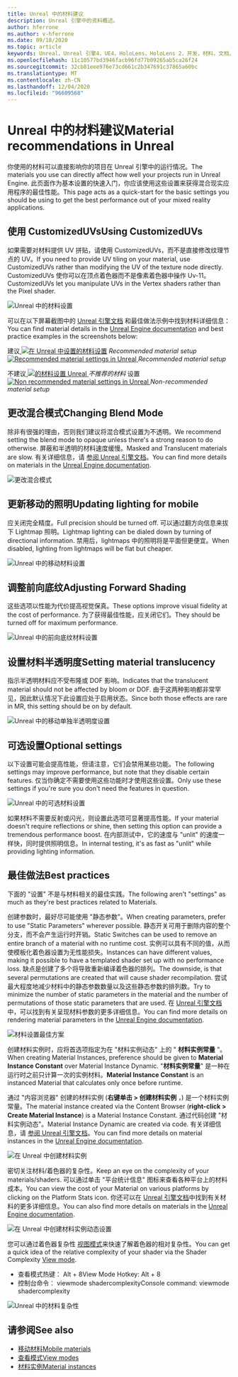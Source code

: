 ```yaml
---
title: Unreal 中的材料建议
description: Unreal 引擎中的资料概述。
author: hferrone
ms.author: v-hferrone
ms.date: 09/18/2020
ms.topic: article
keywords: Unreal，Unreal 引擎4，UE4，HoloLens，HoloLens 2，开发，材料，文档，指南，功能，全息影像，游戏开发，混合现实耳机，windows mixed reality 耳机，虚拟现实耳机
ms.openlocfilehash: 11c10577bd3946facb96fd77b09265ab5ca26f24
ms.sourcegitcommit: 32cb81eee976e73cd661c2b347691c37865a60bc
ms.translationtype: MT
ms.contentlocale: zh-CN
ms.lasthandoff: 12/04/2020
ms.locfileid: "96609568"
---
```

# <a name="material-recommendations-in-unreal"></a><span data-ttu-id="eaae9-104">Unreal 中的材料建议</span><span class="sxs-lookup"><span data-stu-id="eaae9-104">Material recommendations in Unreal</span></span>

<span data-ttu-id="eaae9-105">你使用的材料可以直接影响你的项目在 Unreal 引擎中的运行情况。</span><span class="sxs-lookup"><span data-stu-id="eaae9-105">The materials you use can directly affect how well your projects run in Unreal Engine.</span></span> <span data-ttu-id="eaae9-106">此页面作为基本设置的快速入门，你应该使用这些设置来获得混合现实应用程序的最佳性能。</span><span class="sxs-lookup"><span data-stu-id="eaae9-106">This page acts as a quick-start for the basic settings you should be using to get the best performance out of your mixed reality applications.</span></span>

## <a name="using-customizeduvs"></a><span data-ttu-id="eaae9-107">使用 CustomizedUVs</span><span class="sxs-lookup"><span data-stu-id="eaae9-107">Using CustomizedUVs</span></span>

<span data-ttu-id="eaae9-108">如果需要对材料提供 UV 拼贴，请使用 CustomizedUVs，而不是直接修改纹理节点的 UV。</span><span class="sxs-lookup"><span data-stu-id="eaae9-108">If you need to provide UV tiling on your material, use CustomizedUVs rather than modifying the UV of the texture node directly.</span></span> <span data-ttu-id="eaae9-109">CustomizedUVs 使你可以在顶点着色器而不是像素着色器中操作 Uv-11。</span><span class="sxs-lookup"><span data-stu-id="eaae9-109">CustomizedUVs let you manipulate UVs in the Vertex shaders rather than the Pixel shader.</span></span>

![Unreal 中的材料设置](images/unreal-materials-img-01c.png)

<span data-ttu-id="eaae9-111">可以在以下屏幕截图中的 [Unreal 引擎文档](https://docs.unrealengine.com/Platforms/Mobile/Materials/index.html) 和最佳做法示例中找到材料详细信息：</span><span class="sxs-lookup"><span data-stu-id="eaae9-111">You can find material details in the [Unreal Engine documentation](https://docs.unrealengine.com/Platforms/Mobile/Materials/index.html) and best practice examples in the screenshots below:</span></span>

<span data-ttu-id="eaae9-112">建议[ ![ 在 Unreal ](images/unreal-materials-img-01.png) 中设置的材料设置](images/unreal-materials-img-01.png#lightbox) 
 *Recommended material setup*</span><span class="sxs-lookup"><span data-stu-id="eaae9-112">[ ![Recommended material settings in Unreal](images/unreal-materials-img-01.png) ](images/unreal-materials-img-01.png#lightbox)
*Recommended material setup*</span></span>

<span data-ttu-id="eaae9-113">不建议[ ![ 的材料设置 Unreal ](images/unreal-materials-img-01b.png) ](images/unreal-materials-img-01b.png#lightbox) 
 *不推荐的材料* 设置</span><span class="sxs-lookup"><span data-stu-id="eaae9-113">[ ![Non recommended material settings in Unreal](images/unreal-materials-img-01b.png) ](images/unreal-materials-img-01b.png#lightbox)
*Non-recommended material setup*</span></span>

## <a name="changing-blend-mode"></a><span data-ttu-id="eaae9-114">更改混合模式</span><span class="sxs-lookup"><span data-stu-id="eaae9-114">Changing Blend Mode</span></span>

<span data-ttu-id="eaae9-115">除非有很强的理由，否则我们建议将混合模式设置为不透明。</span><span class="sxs-lookup"><span data-stu-id="eaae9-115">We recommend setting the blend mode to opaque unless there's a strong reason to do otherwise.</span></span> <span data-ttu-id="eaae9-116">屏蔽和半透明的材料速度缓慢。</span><span class="sxs-lookup"><span data-stu-id="eaae9-116">Masked and Translucent materials are slow.</span></span> <span data-ttu-id="eaae9-117">有关详细信息，请 [参阅 Unreal 引擎文档](https://docs.unrealengine.com/Platforms/Mobile/Materials/index.html)。</span><span class="sxs-lookup"><span data-stu-id="eaae9-117">You can find more details on materials in the [Unreal Engine documentation](https://docs.unrealengine.com/Platforms/Mobile/Materials/index.html).</span></span>

![更改混合模式](images/unreal-materials-img-02.jpg)

## <a name="updating-lighting-for-mobile"></a><span data-ttu-id="eaae9-119">更新移动的照明</span><span class="sxs-lookup"><span data-stu-id="eaae9-119">Updating lighting for mobile</span></span>

<span data-ttu-id="eaae9-120">应关闭完全精度。</span><span class="sxs-lookup"><span data-stu-id="eaae9-120">Full precision should be turned off.</span></span> <span data-ttu-id="eaae9-121">可以通过翻方向信息来拔下 Lightmap 照明。</span><span class="sxs-lookup"><span data-stu-id="eaae9-121">Lightmap lighting can be dialed down by turning of directional information.</span></span> <span data-ttu-id="eaae9-122">禁用后，lightmaps 中的照明将是平面但更便宜。</span><span class="sxs-lookup"><span data-stu-id="eaae9-122">When disabled, lighting from lightmaps will be flat but cheaper.</span></span>

![Unreal 中的移动材料设置](images/unreal-materials-img-03.jpg)

## <a name="adjusting-forward-shading"></a><span data-ttu-id="eaae9-124">调整前向底纹</span><span class="sxs-lookup"><span data-stu-id="eaae9-124">Adjusting Forward Shading</span></span>

<span data-ttu-id="eaae9-125">这些选项以性能为代价提高视觉保真。</span><span class="sxs-lookup"><span data-stu-id="eaae9-125">These options improve visual fidelity at the cost of performance.</span></span> <span data-ttu-id="eaae9-126">为了获得最佳性能，应关闭它们。</span><span class="sxs-lookup"><span data-stu-id="eaae9-126">They should be turned off for maximum performance.</span></span>

![Unreal 中的前向底纹材料设置](images/unreal-materials-img-04.jpg)

## <a name="setting-material-translucency"></a><span data-ttu-id="eaae9-128">设置材料半透明度</span><span class="sxs-lookup"><span data-stu-id="eaae9-128">Setting material translucency</span></span>

<span data-ttu-id="eaae9-129">指示半透明材料应不受布隆或 DOF 影响。</span><span class="sxs-lookup"><span data-stu-id="eaae9-129">Indicates that the translucent material should not be affected by bloom or DOF.</span></span> <span data-ttu-id="eaae9-130">由于这两种影响都非常罕见，因此默认情况下此设置应处于启用状态。</span><span class="sxs-lookup"><span data-stu-id="eaae9-130">Since both those effects are rare in MR, this setting should be on by default.</span></span>

![Unreal 中的移动单独半透明度设置](images/unreal-materials-img-05.jpg)

## <a name="optional-settings"></a><span data-ttu-id="eaae9-132">可选设置</span><span class="sxs-lookup"><span data-stu-id="eaae9-132">Optional settings</span></span>

<span data-ttu-id="eaae9-133">以下设置可能会提高性能，但请注意，它们会禁用某些功能。</span><span class="sxs-lookup"><span data-stu-id="eaae9-133">The following settings may improve performance, but note that they disable certain features.</span></span> <span data-ttu-id="eaae9-134">仅当你确定不需要使用这些功能时才使用这些设置。</span><span class="sxs-lookup"><span data-stu-id="eaae9-134">Only use these settings if you're sure you don't need the features in question.</span></span>

![Unreal 中的可选材料设置](images/unreal-materials-img-06.jpg)

<span data-ttu-id="eaae9-136">如果材料不需要反射或闪光，则设置此选项可显著提高性能。</span><span class="sxs-lookup"><span data-stu-id="eaae9-136">If your material doesn't require reflections or shine, then setting this option can provide a tremendous performance boost.</span></span> <span data-ttu-id="eaae9-137">在内部测试中，它的速度与 "unlit" 的速度一样快，同时提供照明信息。</span><span class="sxs-lookup"><span data-stu-id="eaae9-137">In internal testing, it's as fast as "unlit" while providing lighting information.</span></span>

## <a name="best-practices"></a><span data-ttu-id="eaae9-138">最佳做法</span><span class="sxs-lookup"><span data-stu-id="eaae9-138">Best practices</span></span>

<span data-ttu-id="eaae9-139">下面的 "设置" 不是与材料相关的最佳实践。</span><span class="sxs-lookup"><span data-stu-id="eaae9-139">The following aren't "settings" as much as they're best practices related to Materials.</span></span>

<span data-ttu-id="eaae9-140">创建参数时，最好尽可能使用 "静态参数"。</span><span class="sxs-lookup"><span data-stu-id="eaae9-140">When creating parameters, prefer to use "Static Parameters" wherever possible.</span></span> <span data-ttu-id="eaae9-141">静态开关可用于删除内容的整个分支，而不会产生运行时开销。</span><span class="sxs-lookup"><span data-stu-id="eaae9-141">Static Switches can be used to remove an entire branch of a material with no runtime cost.</span></span> <span data-ttu-id="eaae9-142">实例可以具有不同的值，从而使模板化着色器设置为无性能损失。</span><span class="sxs-lookup"><span data-stu-id="eaae9-142">Instances can have different values, making it possible to have a templated shader set up with no performance loss.</span></span> <span data-ttu-id="eaae9-143">缺点是创建了多个将导致重新编译着色器的排列。</span><span class="sxs-lookup"><span data-stu-id="eaae9-143">The downside, is that several permutations are created that will cause shader recompilation.</span></span> <span data-ttu-id="eaae9-144">尝试最大程度地减少材料中的静态参数数量以及这些静态参数的排列数。</span><span class="sxs-lookup"><span data-stu-id="eaae9-144">Try to minimize the number of static parameters in the material and the number of permutations of those static parameters that are used.</span></span> <span data-ttu-id="eaae9-145">在 [Unreal 引擎文档](https://docs.unrealengine.com/Engine/Rendering/Materials/ExpressionReference/Parameters/index.html#staticswitchparameter)中，可以找到有关呈现材料参数的更多详细信息。</span><span class="sxs-lookup"><span data-stu-id="eaae9-145">You can find more details on rendering material parameters in the [Unreal Engine documentation](https://docs.unrealengine.com/Engine/Rendering/Materials/ExpressionReference/Parameters/index.html#staticswitchparameter).</span></span>

![材料设置最佳方案](images/unreal-materials-img-07.jpg)

<span data-ttu-id="eaae9-147">创建材料实例时，应将首选项指定为在 "材料实例动态" 上的 " **材料实例常量** "。</span><span class="sxs-lookup"><span data-stu-id="eaae9-147">When creating Material Instances, preference should be given to **Material Instance Constant** over Material Instance Dynamic.</span></span> <span data-ttu-id="eaae9-148">"**材料实例常量**" 是一种在运行时之前只计算一次的实例材料。</span><span class="sxs-lookup"><span data-stu-id="eaae9-148">**Material Instance Constant** is an instanced Material that calculates only once before runtime.</span></span>

<span data-ttu-id="eaae9-149">通过 "内容浏览器" 创建的材料实例 (**右键单击 > 创建材料实例** ，) 是一个材料实例常量。</span><span class="sxs-lookup"><span data-stu-id="eaae9-149">The material instance created via the Content Browser (**right-click > Create Material Instance**) is a Material Instance Constant.</span></span> <span data-ttu-id="eaae9-150">通过代码创建 "材料实例动态"。</span><span class="sxs-lookup"><span data-stu-id="eaae9-150">Material Instance Dynamic are created via code.</span></span> <span data-ttu-id="eaae9-151">有关详细信息，请 [参阅 Unreal 引擎文档](https://docs.unrealengine.com/Engine/Rendering/Materials/MaterialInstances/index.html)。</span><span class="sxs-lookup"><span data-stu-id="eaae9-151">You can find more details on material instances in the [Unreal Engine documentation](https://docs.unrealengine.com/Engine/Rendering/Materials/MaterialInstances/index.html).</span></span>

![在 Unreal 中创建材料实例](images/unreal-materials-img-08.png)

<span data-ttu-id="eaae9-153">密切关注材料/着色器的复杂性。</span><span class="sxs-lookup"><span data-stu-id="eaae9-153">Keep an eye on the complexity of your materials/shaders.</span></span> <span data-ttu-id="eaae9-154">可以通过单击 "平台统计信息" 图标来查看各种平台上的材料成本。</span><span class="sxs-lookup"><span data-stu-id="eaae9-154">You can view the cost of your Material on various platforms by clicking on the Platform Stats icon.</span></span> <span data-ttu-id="eaae9-155">你还可以在 [Unreal 引擎文档](https://docs.unrealengine.com/Platforms/Mobile/Materials/index.html)中找到有关材料的更多详细信息。</span><span class="sxs-lookup"><span data-stu-id="eaae9-155">You can also find more details on materials in the [Unreal Engine documentation](https://docs.unrealengine.com/Platforms/Mobile/Materials/index.html).</span></span>

![在 Unreal 中创建材料实例动态设置](images/unreal-materials-img-09.png)

<span data-ttu-id="eaae9-157">您可以通过着色器复杂性 [视图模式](https://docs.unrealengine.com/Engine/UI/LevelEditor/Viewports/ViewModes/index.html)来快速了解着色器的相对复杂性。</span><span class="sxs-lookup"><span data-stu-id="eaae9-157">You can get a quick idea of the relative complexity of your shader via the Shader Complexity [View mode](https://docs.unrealengine.com/Engine/UI/LevelEditor/Viewports/ViewModes/index.html).</span></span>

* <span data-ttu-id="eaae9-158">查看模式热键： Alt + 8</span><span class="sxs-lookup"><span data-stu-id="eaae9-158">View Mode Hotkey: Alt + 8</span></span>
* <span data-ttu-id="eaae9-159">控制台命令： viewmode shadercomplexity</span><span class="sxs-lookup"><span data-stu-id="eaae9-159">Console command: viewmode shadercomplexity</span></span>

![Unreal 中的材料复杂性](images/unreal-materials-img-10.png)

## <a name="see-also"></a><span data-ttu-id="eaae9-161">请参阅</span><span class="sxs-lookup"><span data-stu-id="eaae9-161">See also</span></span>
* [<span data-ttu-id="eaae9-162">移动材料</span><span class="sxs-lookup"><span data-stu-id="eaae9-162">Mobile materials</span></span>](https://docs.unrealengine.com/Platforms/Mobile/Materials/index.html)
* [<span data-ttu-id="eaae9-163">查看模式</span><span class="sxs-lookup"><span data-stu-id="eaae9-163">View modes</span></span>](https://docs.unrealengine.com/Engine/UI/LevelEditor/Viewports/ViewModes/index.html)
* [<span data-ttu-id="eaae9-164">材料实例</span><span class="sxs-lookup"><span data-stu-id="eaae9-164">Material instances</span></span>](https://docs.unrealengine.com/Engine/Rendering/Materials/MaterialInstances/index.html)
